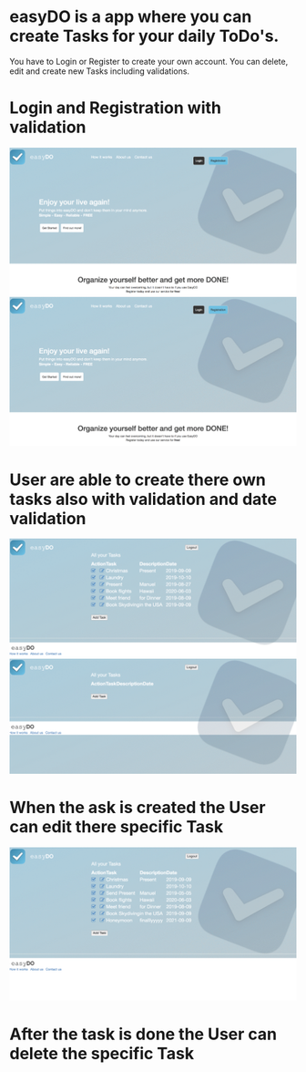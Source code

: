 # easyDO is a app where you can create Tasks for your daily ToDo's.
You have to Login or Register to create your own account. 
You can delete, edit and create new Tasks including validations.

# Login and Registration with validation

![GitHub Logo](/Video/login.gif)
![GitHub Logo](/Video/registration.gif)

# User are able to create there own tasks also with validation and date validation
![GitHub Logo](/Video/create.gif)
![GitHub Logo](/Video/createTaskError.gif)

# When the ask is created the User can edit there specific Task
![GitHub Logo](/Video/edit.gif)

# After the task is done the User can delete the specific Task



